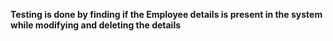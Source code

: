 **Testing is done by finding if the Employee details is present in the system while modifying and deleting the details**
